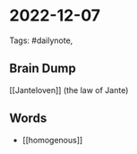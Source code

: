 # 2022-12-07
Tags: #dailynote,
## Brain Dump


[[Janteloven]] (the law of Jante)


## Words
- [[homogenous]]


